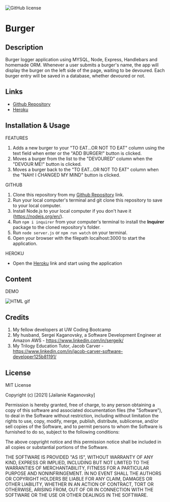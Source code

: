 ![GitHub license](https://img.shields.io/badge/license-MIT-blue.svg)

# Burger

## Description
Burger logger application using MYSQL, Node, Express, Handlebars and homemade ORM. Whenever a user submits a burger's name, the app will display the burger on the left side of the page, waiting to be devoured. Each burger entry will be saved in a database, whether devoured or not.

## Links
* [Github Repository](https://github.com/jkaganovsky/Burger)
* [Heroku](https://eat-or-not-burger.herokuapp.com/)


## Installation & Usage
FEATURES
1. Adds a new burger to your "TO EAT...OR NOT TO EAT" column using the text field when enter or the "ADD BURGER!" button is clicked.
1. Moves a burger from the list to the "DEVOURED" column when the "DEVOUR ME!" button is clicked.
1. Moves a burger back to the "TO EAT...OR NOT TO EAT" column when the "NAH! I CHANGED MY MIND" button is clicked.


GITHUB
1. Clone this repository from my [Github Repository](https://github.com/jkaganovsky/Note-Taker) link.
1. Run your local computer's terminal and git clone this repository to save to your local computer.
1. Install Node.js to your local computer if you don't have it (https://nodejs.org/en/).
1. Run `npm i inquirer` from your computer's terminal to install the **Inquirer** package to the cloned repository's folder.
1. Run `node server.js` or `npm run watch` on your terminal.
1. Open your browser with the filepath localhost:3000 to start the application.


HEROKU
* Open the [Heroku](https://eat-or-not-burger.herokuapp.com/) link and start using the application

## Content
DEMO

![HTML gif](./public/assets/img/eat-da-burger.gif)


## Credits
1. My fellow developers at UW Coding Bootcamp
1. My husband, Sergei Kaganovsky, a Software Development Engineer at Amazon AWS - https://www.linkedin.com/in/sergeik/
1. My Trilogy Education Tutor, Jacob Carver - https://www.linkedin.com/in/jacob-carver-software-developer125b81191/


## License
MIT License

Copyright (c) [2021] [Jailanie Kaganovsky]

Permission is hereby granted, free of charge, to any person obtaining a copy
of this software and associated documentation files (the "Software"), to deal
in the Software without restriction, including without limitation the rights
to use, copy, modify, merge, publish, distribute, sublicense, and/or sell
copies of the Software, and to permit persons to whom the Software is
furnished to do so, subject to the following conditions:

The above copyright notice and this permission notice shall be included in all
copies or substantial portions of the Software.

THE SOFTWARE IS PROVIDED "AS IS", WITHOUT WARRANTY OF ANY KIND, EXPRESS OR
IMPLIED, INCLUDING BUT NOT LIMITED TO THE WARRANTIES OF MERCHANTABILITY,
FITNESS FOR A PARTICULAR PURPOSE AND NONINFRINGEMENT. IN NO EVENT SHALL THE
AUTHORS OR COPYRIGHT HOLDERS BE LIABLE FOR ANY CLAIM, DAMAGES OR OTHER
LIABILITY, WHETHER IN AN ACTION OF CONTRACT, TORT OR OTHERWISE, ARISING FROM,
OUT OF OR IN CONNECTION WITH THE SOFTWARE OR THE USE OR OTHER DEALINGS IN THE
SOFTWARE.
